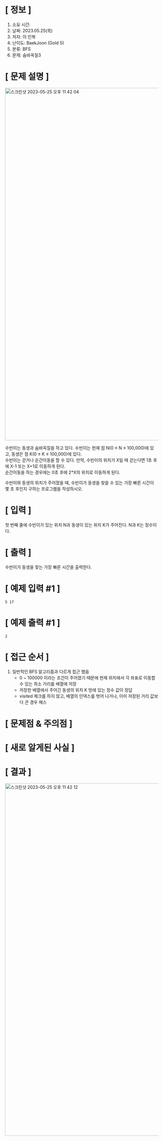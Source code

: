 # **[ 정보 ]**
1. 소요 시간: 
2. 날짜: 2023.05.25(목)
3. 저자: 이 인복
4. 난이도: BaekJoon (Gold 5)
5. 분류: BFS
6. 문제: 숨바꼭질3

# **[ 문제 설명 ]**

<img width="1153" alt="스크린샷 2023-05-25 오후 11 42 04" src="https://github.com/nashs789/CodeTest/assets/59809278/764207e2-746a-4fe6-979a-06e6445aa7da">

수빈이는 동생과 숨바꼭질을 하고 있다. 수빈이는 현재 점 N(0 ≤ N ≤ 100,000)에 있고, 동생은 점 K(0 ≤ K ≤ 100,000)에 있다.   
수빈이는 걷거나 순간이동을 할 수 있다. 만약, 수빈이의 위치가 X일 때 걷는다면 1초 후에 X-1 또는 X+1로 이동하게 된다.   
순간이동을 하는 경우에는 0초 후에 2*X의 위치로 이동하게 된다.

수빈이와 동생의 위치가 주어졌을 때, 수빈이가 동생을 찾을 수 있는 가장 빠른 시간이 몇 초 후인지 구하는 프로그램을 작성하시오.

# **[ 입력 ]**
첫 번째 줄에 수빈이가 있는 위치 N과 동생이 있는 위치 K가 주어진다. N과 K는 정수이다.

# **[ 출력 ]**
수빈이가 동생을 찾는 가장 빠른 시간을 출력한다.

# **[ 예제 입력 #1 ]**
    5 17

# **[ 예제 출력 #1 ]**
    2

# **[ 접근 순서 ]**
1. 일반적인 BFS 알고리즘과 다르게 접근 했음
   - 0 ~ 100000 이라는 조건이 주어졌기 때문에 현재 위치에서 각 좌표로 이동할 수 있는 최소 거리를 배열에 저장
   - 저장한 배열에서 주어긴 동생의 위치 K 방에 있는 정수 값이 정답
   - visited 체크를 하지 않고, 배열의 인덱스를 벗어 나거나, 이미 저장된 거리 값보다 큰 경우 패스

# **[ 문제점 & 주의점 ]**

# **[ 새로 알게된 사실 ]**

# **[ 결과 ]**
<img width="1153" alt="스크린샷 2023-05-25 오후 11 42 12" src="https://github.com/nashs789/CodeTest/assets/59809278/3c2e845d-3aa3-4262-a639-3521b3f3e95a">
